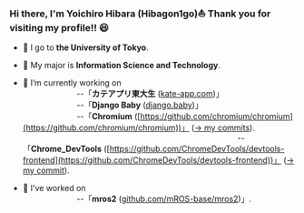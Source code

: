 ### Hi there, I'm Yoichiro Hibara (Hibagon1go)⛵️ Thank you for visiting my profile!! 😆

- 🏫 I go to __the University of Tokyo__.
- 🌱 My major is __Information Science and Technology__. 
- 🔭 I’m currently working on   
&nbsp;&nbsp;&nbsp;&nbsp;&nbsp;&nbsp;&nbsp;&nbsp;&nbsp;&nbsp;&nbsp;&nbsp;&nbsp;&nbsp;&nbsp;&nbsp;&nbsp;&nbsp;&nbsp;&nbsp;&nbsp;&nbsp;&nbsp;
--「__カテアプリ東大生__ ([kate-app.com](https://kate-app.com))」  
&nbsp;&nbsp;&nbsp;&nbsp;&nbsp;&nbsp;&nbsp;&nbsp;&nbsp;&nbsp;&nbsp;&nbsp;&nbsp;&nbsp;&nbsp;&nbsp;&nbsp;&nbsp;&nbsp;&nbsp;&nbsp;&nbsp;&nbsp;
--「__Django Baby__ ([django.baby](https://django.baby))」  
&nbsp;&nbsp;&nbsp;&nbsp;&nbsp;&nbsp;&nbsp;&nbsp;&nbsp;&nbsp;&nbsp;&nbsp;&nbsp;&nbsp;&nbsp;&nbsp;&nbsp;&nbsp;&nbsp;&nbsp;&nbsp;&nbsp;&nbsp;
--「__Chromium__ ([https://github.com/chromium/chromium](https://github.com/chromium/chromium))」 ([→ my commits](https://github.com/chromium/chromium/search?q=yoichiro&type=commits)).
&nbsp;&nbsp;&nbsp;&nbsp;&nbsp;&nbsp;&nbsp;&nbsp;&nbsp;&nbsp;&nbsp;&nbsp;&nbsp;&nbsp;&nbsp;&nbsp;&nbsp;&nbsp;&nbsp;&nbsp;&nbsp;&nbsp;&nbsp;
&nbsp;&nbsp;&nbsp;&nbsp;&nbsp;&nbsp;&nbsp;&nbsp;&nbsp;&nbsp;&nbsp;&nbsp;&nbsp;&nbsp;&nbsp;&nbsp;&nbsp;&nbsp;&nbsp;&nbsp;&nbsp;&nbsp;&nbsp;
&nbsp;&nbsp;&nbsp;&nbsp;&nbsp;&nbsp;&nbsp;&nbsp;&nbsp;&nbsp;&nbsp;&nbsp;&nbsp;&nbsp;&nbsp;&nbsp;&nbsp;&nbsp;&nbsp;&nbsp;&nbsp;&nbsp;&nbsp;
&nbsp;&nbsp;&nbsp;&nbsp;&nbsp;&nbsp;&nbsp;&nbsp;&nbsp;&nbsp;&nbsp;&nbsp;&nbsp;&nbsp;&nbsp;&nbsp;&nbsp;&nbsp;&nbsp;&nbsp;&nbsp;&nbsp;&nbsp;
--「__Chrome_DevTools__ ([https://github.com/ChromeDevTools/devtools-frontend](https://github.com/ChromeDevTools/devtools-frontend))」 ([→ my commit](https://github.com/ChromeDevTools/devtools-frontend/commit/8b4af3719ccac6f8d7f2e0ace258e1388a0648c3)).

- 🍰 I've worked on  
&nbsp;&nbsp;&nbsp;&nbsp;&nbsp;&nbsp;&nbsp;&nbsp;&nbsp;&nbsp;&nbsp;&nbsp;&nbsp;&nbsp;&nbsp;&nbsp;&nbsp;&nbsp;&nbsp;&nbsp;&nbsp;&nbsp;&nbsp;
--「__mros2__ ([github.com/mROS-base/mros2](https://github.com/mROS-base/mros2))」.
